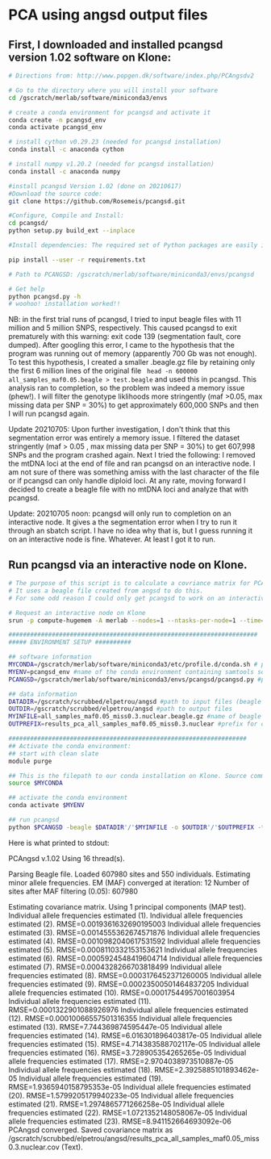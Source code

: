# PCA using angsd output files

## First, I downloaded and installed pcangsd version 1.02 software on Klone:

``` bash
# Directions from: http://www.popgen.dk/software/index.php/PCAngsdv2

# Go to the directory where you will install your software
cd /gscratch/merlab/software/miniconda3/envs

# create a conda environment for pcangsd and activate it
conda create -n pcangsd_env
conda activate pcangsd_env

# install cython v0.29.23 (needed for pcangsd installation)
conda install -c anaconda cython

# install numpy v1.20.2 (needed for pcangsd installation)
conda install -c anaconda numpy

#install pcangsd Version 1.02 (done on 20210617)
#Download the source code:
git clone https://github.com/Rosemeis/pcangsd.git

#Configure, Compile and Install:
cd pcangsd/
python setup.py build_ext --inplace

#Install dependencies: The required set of Python packages are easily installed using the pip command and the requirements.txt file included in the pcangsd folder.

pip install --user -r requirements.txt

# Path to PCANGSD: /gscratch/merlab/software/miniconda3/envs/pcangsd

# Get help
python pcangsd.py -h
# woohoo! installation worked!!

```
NB: in the first trial runs of pcangsd, I tried to input beagle files with 11 million and 5 million SNPS, respectively. This caused pcangsd to exit prematurely with this warning: exit code 139 (segmentation fault, core dumped). After googling this error, I came to the hypothesis that the program was running out of memory (apparently 700 Gb was not enough). To test this hypothesis, I created a smaller .beagle.gz file by retaining only the first 6 million lines of the original file ``` head -n 600000 all_samples_maf0.05.beagle > test.beagle``` and used this in pcangsd. This analysis ran to completion, so the problem was indeed a memory issue (phew!). I will filter the genotype liklihoods more stringently (maf >0.05, max missing data per SNP = 30%) to get approximately 600,000 SNPs and then I will run pcangsd again. 

Update 20210705: Upon further investigation, I don't think that this segmentation error was entirely a memory issue. I filtered the dataset stringently (maf > 0.05 , max missing data per SNP = 30%) to get 607,998 SNPs and the program crashed again. Next I tried the following: I removed the mtDNA loci at the end of file and ran pcangsd on an interactive node. I am not sure of there was something amiss with the last character of the file or if pcangsd can only handle diploid loci. At any rate, moving forward I decided to create a beagle file with no mtDNA loci and analyze that with pcangsd.

Update: 20210705 noon: pcangsd will only run to completion on an interactive node. It gives a the segmentation error when I try to run it through an sbatch script. I have no idea why that is, but I guess running it on an interactive node is fine. Whatever. At least I got it to run.


## Run pcangsd via an interactive node on Klone.

``` bash
# The purpose of this script is to calculate a covriance matrix for PCA.
# It uses a beagle file created from angsd to do this.
# For some odd reason I could only get pcangsd to work on an interactive node.

# Request an interactive node on Klone
srun -p compute-hugemem -A merlab --nodes=1 --ntasks-per-node=1 --time=02:00:00 --mem=100G --pty /bin/bash

#####################################################################
##### ENVIRONMENT SETUP ##########

## software information
MYCONDA=/gscratch/merlab/software/miniconda3/etc/profile.d/conda.sh # path to conda installation on our Klone node. Do NOT change this.
MYENV=pcangsd_env #name of the conda environment containing samtools software. 
PCANGSD=/gscratch/merlab/software/miniconda3/envs/pcangsd/pcangsd.py #path to pcangsd software on Klone

## data information
DATADIR=/gscratch/scrubbed/elpetrou/angsd #path to input files (beagle file)
OUTDIR=/gscratch/scrubbed/elpetrou/angsd #path to output files
MYINFILE=all_samples_maf0.05_miss0.3.nuclear.beagle.gz #name of beagle file
OUTPREFIX=results_pca_all_samples_maf0.05_miss0.3.nuclear #prefix for output files

##################################################################
## Activate the conda environment:
## start with clean slate
module purge

## This is the filepath to our conda installation on Klone. Source command will allow us to execute commands from a file in the current shell
source $MYCONDA

## activate the conda environment
conda activate $MYENV

## run pcangsd
python $PCANGSD -beagle $DATADIR'/'$MYINFILE -o $OUTDIR'/'$OUTPREFIX -threads 16

```

Here is what printed to stdout:

PCAngsd v.1.02
Using 16 thread(s).

Parsing Beagle file.
Loaded 607980 sites and 550 individuals.
Estimating minor allele frequencies.
EM (MAF) converged at iteration: 12
Number of sites after MAF filtering (0.05): 607980

Estimating covariance matrix.
Using 1 principal components (MAP test).
Individual allele frequencies estimated (1).
Individual allele frequencies estimated (2). RMSE=0.0019361632690195003
Individual allele frequencies estimated (3). RMSE=0.0014555362674571876
Individual allele frequencies estimated (4). RMSE=0.0010982040617531592
Individual allele frequencies estimated (5). RMSE=0.0008110332153153621
Individual allele frequencies estimated (6). RMSE=0.0005924548419604714
Individual allele frequencies estimated (7). RMSE=0.0004328266703818499
Individual allele frequencies estimated (8). RMSE=0.0003176452371260005
Individual allele frequencies estimated (9). RMSE=0.00023500501464837205
Individual allele frequencies estimated (10). RMSE=0.00017544957001603954
Individual allele frequencies estimated (11). RMSE=0.0001322901088926976
Individual allele frequencies estimated (12). RMSE=0.00010066557501316355
Individual allele frequencies estimated (13). RMSE=7.744369874595447e-05
Individual allele frequencies estimated (14). RMSE=6.016301896403817e-05
Individual allele frequencies estimated (15). RMSE=4.714383588702117e-05
Individual allele frequencies estimated (16). RMSE=3.728905354265265e-05
Individual allele frequencies estimated (17). RMSE=2.9704038973510887e-05
Individual allele frequencies estimated (18). RMSE=2.3925885101893462e-05
Individual allele frequencies estimated (19). RMSE=1.9365940158795353e-05
Individual allele frequencies estimated (20). RMSE=1.5799205179940233e-05
Individual allele frequencies estimated (21). RMSE=1.2974865771266258e-05
Individual allele frequencies estimated (22). RMSE=1.0721352148058067e-05
Individual allele frequencies estimated (23). RMSE=8.941152664693092e-06
PCAngsd converged.
Saved covariance matrix as /gscratch/scrubbed/elpetrou/angsd/results_pca_all_samples_maf0.05_miss0.3.nuclear.cov (Text).


